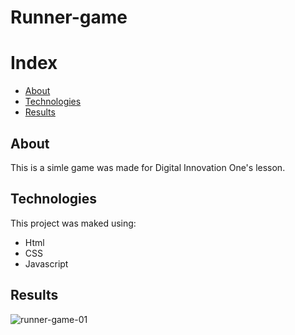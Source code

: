 # Runner-game

# Index

- [About](#about)
- [Technologies](#technologies)
- [Results](#results)

## About

This is a simle game was made for Digital Innovation One's lesson.

## Technologies

This project was maked using:

- Html
- CSS
- Javascript

## Results

![runner-game-01](https://user-images.githubusercontent.com/46526999/107249219-e8f09000-6a11-11eb-9d83-07bf2c17d2fb.gif)


